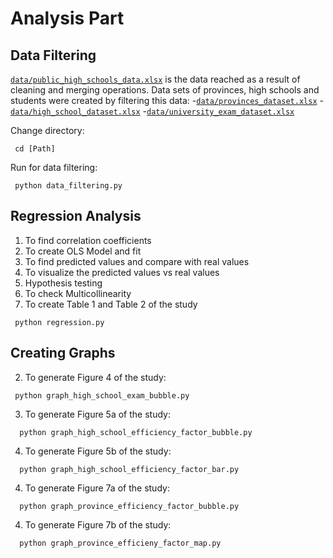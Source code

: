 # Analysis Part

## Data Filtering
[`data/public_high_schools_data.xlsx`](https://github.com/asen16/high-schools-analysis/blob/main/analysis/data/public_high_schools_data.xlsx) is the data reached as a result of cleaning and merging operations. Data sets of provinces, high schools and students were created by filtering this data:
-[`data/provinces_dataset.xlsx`](https://github.com/asen16/high-schools-analysis/blob/main/analysis/data/provinces_dataset.xlsx)
-[`data/high_school_dataset.xlsx`](https://github.com/asen16/high-schools-analysis/blob/main/analysis/data/high_school_dataset.xlsx)
-[`data/university_exam_dataset.xlsx`](https://github.com/asen16/high-schools-analysis/blob/main/analysis/data/university_exam_dataset.xlsx)


Change directory:

  ```pyfunctiontypecomment
   cd [Path]
   ```
Run for data filtering:

  ```pyfunctiontypecomment
   python data_filtering.py
   ```

## Regression Analysis

1. To find correlation coefficients
2. To create OLS Model and fit
3. To find predicted values and compare with real values
4. To visualize the predicted values vs real values
5. Hypothesis testing 
6. To check Multicollinearity
7. To create Table 1 and Table 2 of the study

  ```pyfunctiontypecomment
   python regression.py
   ```


## Creating Graphs



2. To generate Figure 4 of the study:


  ```pyfunctiontypecomment
   python graph_high_school_exam_bubble.py
   ```

3. To generate Figure 5a of the study:

 ```pyfunctiontypecomment
   python graph_high_school_efficiency_factor_bubble.py
   ```
   
4. To generate Figure 5b of the study:

 ```pyfunctiontypecomment
   python graph_high_school_efficiency_factor_bar.py
   ```
   
4. To generate Figure 7a of the study:

 ```pyfunctiontypecomment
   python graph_province_efficiency_factor_bubble.py
   ```
4. To generate Figure 7b of the study:

 ```pyfunctiontypecomment
   python graph_province_efficieny_factor_map.py
   ```

